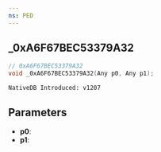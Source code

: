 ```yaml
---
ns: PED
---
```

## _0xA6F67BEC53379A32

```c
// 0xA6F67BEC53379A32
void _0xA6F67BEC53379A32(Any p0, Any p1);
```

```
NativeDB Introduced: v1207
```

## Parameters
* **p0**:
* **p1**:
